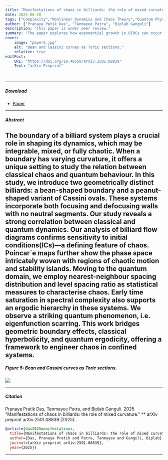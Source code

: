 ```yaml
---
title: "Manifestations of chaos in billiards: the role of mixed curvature" 
date: 2025-06-28
tags: ["Complexity","Nonlinear Dynamics and Chaos Theory","Quantum Physics","OTOC","INO"]
author: ["Pranaya Patik Das", "Tanmayee Patra", "Biplab Ganguli"]
description: "This paper is under peer review."
summary: "The paper explores how exponential growth in OTOCs can occur even in the absence of classical indicators like potential maxima, revealing that such growth is instead closely linked to local density of states and the curvature of the potential's slope, rather than to chaos itself."
cover:
    image: "paper5.jpg"
    alt: "Bean and Cassini curves as Toric sections."
    relative: true
editPost:
    URL: "https://doi.org/10.48550/arXiv.2501.08839"
    Text: "arXiv Preprint"

---
```


---

##### Download

+ [Paper](paper5.pdf)

---

##### Abstract

The boundary of a billiard system plays a crucial role in shaping its dynamics, which may be integrable, mixed, or fully chaotic. When a boundary has varying curvature, it offers a unique setting to study the relation between classical chaos and quantum behaviour. In this study, we introduce two geometrically distinct billiards: a bean-shaped boundary and a peanut-shaped variant of Cassini ovals. These systems incorporate both focusing and defocusing walls with no neutral segments. Our study reveals a strong correlation between classical and quantum dynamics. Our analysis of billiard flow diagrams confirms sensitivity to initial conditions(ICs)—a defining feature of chaos. Poincar´e maps further show the phase space intricately woven with regions of chaotic motion and stability islands. Moving to the quantum domain, we employ nearest-neighbour spacing distribution and level spacing ratio as statistical measures to characterise chaos. Early time saturation in spectral complexity also supports an ergodic hierarchy in these systems. We observe a striking quantum phenomenon, i.e. eigenfunction scarring. This work bridges geometric boundary effects, classical hyperbolicity, and quantum ergodicity, offering a framework to engineer chaos in confined systems.
---
##### Figure 5: Bean and Cassini curves as Toric sections.

![](paper5.png)

---


##### Citation

Pranaya Pratik Das, Tanmayee Patra, and Biplab Ganguli. 2025. "Manifestations of chaos in billiards: the role of mixed curvature." ** arXiv preprint arXiv:2501.08839 (2025)..

```BibTeX
@article{das2025manifestations,
  title={Manifestations of chaos in billiards: the role of mixed curvature},
  author={Das, Pranaya Pratik and Patra, Tanmayee and Ganguli, Biplab},
  journal={arXiv preprint arXiv:2501.08839},
  year={2025}}
```

---